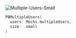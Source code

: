 ![Multiple-Users-Small](https://github.com/powerhome/playbook-swift/assets/112719604/81bf2da3-f380-4509-89f5-66a34a00ce85")

```swift
PBMultipleUsers(
  users: Mocks.multipleUsers,
  size: .small
)
```
